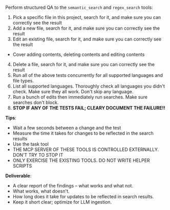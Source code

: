 Perform structured QA to the `semantic_search` and `regex_search` tools:
1. Pick a specific file in this project, search for it, and make sure you can correctly see the result
2. Add a new file, search for it, and make sure you can correctly see the result
3. Edit an existing file, search for it, and make sure you can correctly see the result
  - Cover adding contents, deleting contents and editing contents
4. Delete a file, search for it, and make sure you can correctly see the result
5. Run all of the above tests concurrently for all supported languages and file types.
6. List all supported languages. Thoroughly check all languages you didn't check. Make sure they all work. Don't skip any language.
7. Run a bunch of edits then immediately run searches. Make sure searches don't block.
8. **STOP IF ANY OF THE TESTS FAIL; CLEARY DOCUMENT THE FAILURE!!**

**Tips**:
- Wait a few seconds between a change and the test
- Measure the time it takes for changes to be reflected in the search results
- Use the task tool
- THE MCP SERVER OF THESE TOOLS IS CONTROLLED EXTERNALLY. DON'T TRY TO STOP IT
- ONLY EXERCISE THE EXISTING TOOLS. DO NOT WRITE HELPER SCRIPTS

**Deliverable**:
- A clear report of the findings – what works and what not.
- What works, what doesn't.
- How long does it take for updates to be reflected in search results.
- Keep it short clear; optimize for LLM ingestion.

